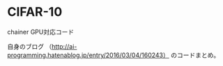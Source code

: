 # CIFAR-10
chainer GPU対応コード


自身のブログ
（http://ai-programming.hatenablog.jp/entry/2016/03/04/160243）
のコードまとめ。
